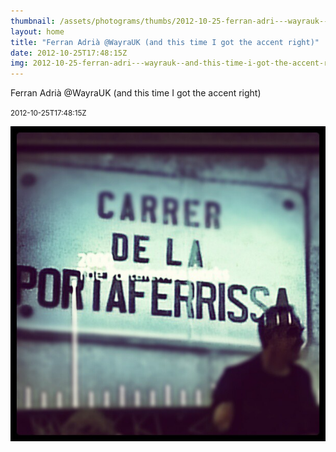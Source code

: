```yaml
---
thumbnail: /assets/photograms/thumbs/2012-10-25-ferran-adri---wayrauk--and-this-time-i-got-the-accent-right-.png
layout: home
title: "Ferran Adrià @WayraUK (and this time I got the accent right)"
date: 2012-10-25T17:48:15Z
img: 2012-10-25-ferran-adri---wayrauk--and-this-time-i-got-the-accent-right-.jpg
---
```


Ferran Adrià @WayraUK (and this time I got the accent right)

<small>2012-10-25T17:48:15Z</small>

![Ferran Adrià @WayraUK (and this time I got the accent right)](/assets/photograms/original/2012-10-25-ferran-adri---wayrauk--and-this-time-i-got-the-accent-right-.jpg)
